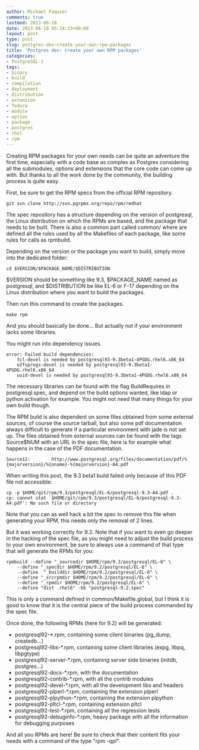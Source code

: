 ```yaml
---
author: Michael Paquier
comments: true
lastmod: 2013-06-18
date: 2013-06-18 05:14:23+00:00
layout: post
type: post
slug: postgres-dev-create-your-own-rpm-packages
title: 'Postgres dev: create your own RPM packages'
categories:
- PostgreSQL-2
tags:
- binary
- build
- compilation
- deployment
- distribution
- extension
- fedora
- module
- option
- package
- postgres
- rhel
- rpm
---
```


Creating RPM packages for your own needs can be quite an adventure the first time, especially with a code base as complex as Postgres considering all the submodules, options and extensions that the core code can come up with. But thanks to all the work done by the community, the building process is quite easy.

First, be sure to get the RPM specs from the official RPM repository.

    git svn clone http://svn.pgrpms.org/repo/rpm/redhat

The spec repository has a structure depending on the version of postgresql, the Linux distribution on which the RPMs are based, and the package that needs to be built. There is also a common part called common/ where are defined all the rules used by all the Makefiles of each package, like some rules for calls as rpmbuild.

Depending on the version or the package you want to build, simply move into the dedicated folder:

    cd $VERSION/$PACKAGE_NAME/$DISTRIBUTION

$VERSION should be something like 9.3, $PACKAGE\_NAME named as postgresql, and $DISTRIBUTION be like EL-6 or F-17 depending on the Linux distribution where you want to build the packages.

Then run this command to create the packages.

    make rpm

And you should basically be done... But actually not if your environment lacks some libraries.

You might run into dependency issues.

    error: Failed build dependencies:
        tcl-devel is needed by postgresql93-9.3beta1-4PGDG.rhel6.x86_64
        e2fsprogs-devel is needed by postgresql93-9.3beta1-4PGDG.rhel6.x86_64
        uuid-devel is needed by postgresql93-9.3beta1-4PGDG.rhel6.x86_64

The necessary libraries can be found with the flag BuildRequires in postgresql.spec, and depend on the build options wanted, like ldap or python activation for example. You might not need that many things for your own build though.

The RPM build is also dependent on some files obtained from some external sources, of course the source tarball, but also some pdf documentation always difficult to generate if a particular environment with jade is not set up. The files obtained from external sources can be found with the tags Source$NUM with an URL in the spec file, here is for example what happens in the case of the PDF documentation.

    Source12:        http://www.postgresql.org/files/documentation/pdf/%{majorversion}/%{oname}-%{majorversion}-A4.pdf

When writing this post, the 9.3 beta1 build failed only because of this PDF file not accessible:

    cp -p $HOME/git/rpm/9.3/postgresql/EL-6/postgresql-9.3-A4.pdf .
    cp: cannot stat `$HOME/git/rpm/9.3/postgresql/EL-6/postgresql-9.3-A4.pdf': No such file or directory

Note that you can as well hack a bit the spec to remove this file when generating your RPM, this needs only the removal of 2 lines.

But it was working correctly for 9.2. Note that if you want to even go deeper in the hacking of the spec file, as you might need to adjust the build process to your own environment, be sure to always use a command of that type that will generate the RPMs for you:

    rpmbuild --define "_sourcedir $HOME/rpm/9.2/postgresql/EL-6" \
        --define "_specdir $HOME/rpm/9.2/postgresql/EL-6" \
        --define  "_builddir $HOME/rpm/9.2/postgresql/EL-6" \
        --define "_srcrpmdir $HOME/rpm/9.2/postgresql/EL-6" \
        --define "_rpmdir $HOME/rpm/9.2/postgresql/EL-6" \
        --define "dist .rhel6" -bb "postgresql-9.2.spec"

This is only a command defined in common/Makefile.global, but I think it is good to know that it is the central piece of the build process commanded by the spec file.

Once done, the following RPMs (here for 9.2) will be generated:

  * postgresql92-*.rpm, containing some client binaries (pg\_dump, createdb...)
  * postgresql92-libs-*.rpm, containing some client libraries (expg, libpq, libpgtype)
  * postgresql92-server-*.rpm, containing server side binaries (initdb, postgres...)
  * postgresql92-docs-*.rpm, with the documentation
  * postgresql92-contrib-*.rpm, with all the contrib modules
  * postgresql92-devel-*.rpm, with all the development libs and headers
  * postgresql92-plperl-*.rpm, containing the extension plperl
  * postgresql92-plpython-*.rpm, containing the extension plpython
  * postgresql92-pltcl-*.rpm, containing extension pltcl
  * postgresql92-test-*.rpm, containing all the regression tests
  * postgresql92-debuginfo-*.rpm, heavy package with all the information for debugging purposes

And all you RPMs are here! Be sure to check that their content fits your needs with a command of the type "rpm -qpl".
